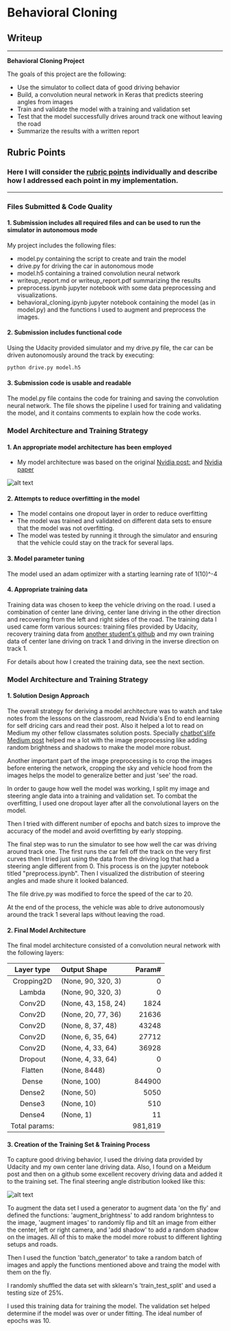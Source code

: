 # **Behavioral Cloning** 

## Writeup 

---

**Behavioral Cloning Project**

The goals of this project are the following:
* Use the simulator to collect data of good driving behavior
* Build, a convolution neural network in Keras that predicts steering angles from images
* Train and validate the model with a training and validation set
* Test that the model successfully drives around track one without leaving the road
* Summarize the results with a written report


[//]: # (Image References)

[image1]: ./images/nvidia_arch.png "Conv Net Architecture"
[image2]: ./images/steering_angles.png "Steering Angles Histogram"



## Rubric Points
### Here I will consider the [rubric points](https://review.udacity.com/#!/rubrics/432/view) individually and describe how I addressed each point in my implementation.  

---
### Files Submitted & Code Quality

#### 1. Submission includes all required files and can be used to run the simulator in autonomous mode

My project includes the following files:
* model.py containing the script to create and train the model
* drive.py for driving the car in autonomous mode
* model.h5 containing a trained convolution neural network 
* writeup_report.md or writeup_report.pdf summarizing the results
* preprocess.ipynb jupyter notebook with some data preprocessing and visualizations.
* behavioral_cloning.ipynb jupyter notebook containing the model (as in model.py) and the functions I used to augment and preprocess the images.

#### 2. Submission includes functional code
Using the Udacity provided simulator and my drive.py file, the car can be driven autonomously around the track by executing:
```sh
python drive.py model.h5
```

#### 3. Submission code is usable and readable

The model.py file contains the code for training and saving the convolution neural network. The file shows the pipeline I used for training and validating the model, and it contains comments to explain how the code works.

### Model Architecture and Training Strategy

#### 1. An appropriate model architecture has been employed

* My model architecture was based on the original [Nvidia post:](https://devblogs.nvidia.com/parallelforall/deep-learning-self-driving-cars/) and [Nvidia paper](https://arxiv.org/pdf/1604.07316v1.pdf)


![alt text][image1]

#### 2. Attempts to reduce overfitting in the model

* The model contains one dropout layer in order to reduce overfitting
* The model was trained and validated on different data sets to ensure that the model was not overfitting. 
* The model was tested by running it through the simulator and ensuring that the vehicle could stay on the track for several laps.

#### 3. Model parameter tuning

The model used an adam optimizer with a starting learning rate of 1(10)^-4

#### 4. Appropriate training data

Training data was chosen to keep the vehicle driving on the road. I used a combination of center lane driving, center lane driving in the other direction and recovering from the left and right sides of the road. The training data I used came form various sources: training files provided by Udacity, recovery training data from [another student's github](https://github.com/cssomnath/udacity-sdc/tree/master/carnd-projects/CarND-Behavioral-Cloning/sharp_turn.zip) and my own training data of center lane driving on track 1 and driving in the inverse direction on track 1.

For details about how I created the training data, see the next section. 

### Model Architecture and Training Strategy

#### 1. Solution Design Approach

The overall strategy for deriving a model architecture was to watch and take notes from the lessons on the classroom, read Nvidia's End to end learning for self dricing cars and read their post. Also it helped a lot to read on Medium my other fellow classmates solution posts.
Specially [chatbot'slife Medium post](https://chatbotslife.com/using-augmentation-to-mimic-human-driving-496b569760a9) helped me a lot with the image preprocessing like adding random brightness and shadows to make the model more robust. 

Another important part of the image preprocessing is to crop the images before entering the network, cropping the sky and vehicle hood from the images helps the model to generalize better and just 'see' the road.

In order to gauge how well the model was working, I split my image and steering angle data into a training and validation set.
To combat the overfitting, I used one dropout layer after all the convolutional layers on the model. 

Then I tried with different number of epochs and batch sizes to improve the accuracy of the model and avoid overfitting by early stopping.

The final step was to run the simulator to see how well the car was driving around track one. The first runs the car fell off the track on the very first curves then I tried just using the data from the driving log that had a steering angle different from 0. This process is on the jupyter notebook titled "preprocess.ipynb". Then I visualized the distribution of steering angles and made shure it looked balanced.

The file drive.py was modified to force the speed of the car to 20.

At the end of the process, the vehicle was able to drive autonomously around the track 1 several laps without leaving the road.

#### 2. Final Model Architecture

The final model architecture consisted of a convolution neural network with the following layers:


|Layer type 					 |Output Shape  					|Param#	|
|:------------------------------:|:---------------------------------|------:|
|Cropping2D  					 |(None, 90, 320, 3)				| 0 	|   
|Lambda     					 |(None, 90, 320, 3)				| 0 	|         
|Conv2D 						 |(None, 43, 158, 24)				| 1824	|   
|Conv2D						 	 |(None, 20, 77, 36)				| 21636	|   
|Conv2D						 	 |(None, 8, 37, 48)					| 43248	|
|Conv2D						 	 | (None, 6, 35, 64)				| 27712	|
|Conv2D						 	 | (None, 4, 33, 64)				| 36928	|
|Dropout					 	 | (None, 4, 33, 64) 				| 0 	|
|Flatten					 	 | (None, 8448) 					| 0 	|
|Dense						 	 | (None, 100) 						|844900	|
|Dense2						 	 | (None, 50) 						| 5050	|
|Dense3						 	 | (None, 10) 						| 510	|
|Dense4						 	 | (None, 1) 						| 11	|
|Total params:				 	 | 									|981,819|



#### 3. Creation of the Training Set & Training Process

To capture good driving behavior, I used the driving data provided by Udacity and my own center lane driving data. Also, I found on a Meidum post and then on a github some excellent recovery driving  data and added it to the training set. The final steering angle distribution looked like this:

![alt text][image2]

To augment the data set I used a generator to augment data 'on the fly' and defined the functions: 'augment_brightness' to add random brighntess to the image, 'augment images' to randomly flip and tilt an image from either the center, left or right camera, and 'add shadow' to add a random shadow on the images. All of this to make the model more robust to different lighting setups and roads. 

Then I used the function 'batch_generator' to take a random batch of images and apply the functions mentioned above and traing the model with them on the fly. 

I randomly shuffled the data set with sklearn's 'train_test_split' and used a testing size of 25%.

I used this training data for training the model. The validation set helped determine if the model was over or under fitting. The ideal number of epochs was 10.


